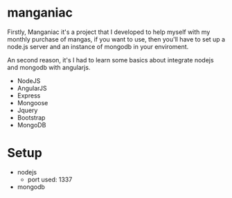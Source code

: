 manganiac
=========

Firstly, Manganiac it's a project that I developed to help myself with my monthly purchase of mangas, if you want to use, then you'll have to set up a node.js server and an instance of mongodb in your enviroment.

An second reason, it's I had to learn some basics about integrate nodejs and mongodb with angularjs.

- NodeJS
- AngularJS
- Express
- Mongoose
- Jquery
- Bootstrap
- MongoDB

Setup
=======

- nodejs
  - port used: 1337
- mongodb
